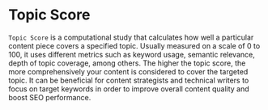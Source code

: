 # Topic Score

`Topic Score` is a computational study that calculates how well a particular content piece covers a specified topic. Usually measured on a scale of 0 to 100, it uses different metrics such as keyword usage, semantic relevance, depth of topic coverage, among others. The higher the topic score, the more comprehensively your content is considered to cover the targeted topic. It can be beneficial for content strategists and technical writers to focus on target keywords in order to improve overall content quality and boost SEO performance.